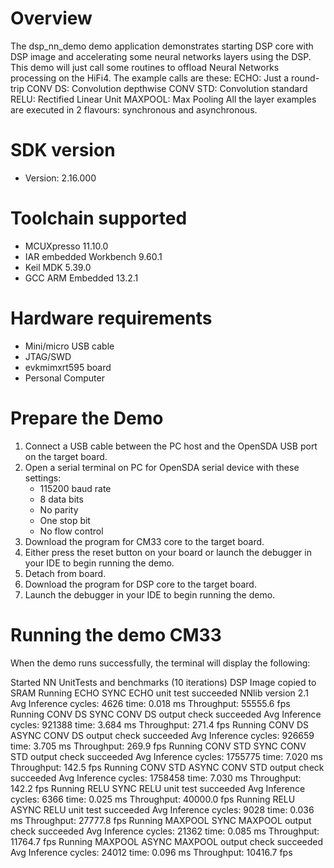 Overview
========

The dsp_nn_demo demo application demonstrates starting DSP core with DSP image and accelerating some neural networks layers using the DSP.
This demo will just call some routines to offload Neural Networks processing on the HiFi4. The example calls are these:
ECHO: Just a round-trip
CONV DS: Convolution depthwise
CONV STD: Convolution standard
RELU: Rectified Linear Unit
MAXPOOL: Max Pooling
All the layer examples are executed in 2 flavours: synchronous and asynchronous.


SDK version
===========
- Version: 2.16.000

Toolchain supported
===================
- MCUXpresso  11.10.0
- IAR embedded Workbench  9.60.1
- Keil MDK  5.39.0
- GCC ARM Embedded  13.2.1

Hardware requirements
=====================
- Mini/micro USB cable
- JTAG/SWD
- evkmimxrt595 board
- Personal Computer

Prepare the Demo
================
1.  Connect a USB cable between the PC host and the OpenSDA USB port on the target board.
2.  Open a serial terminal on PC for OpenSDA serial device with these settings:
    - 115200 baud rate
    - 8 data bits
    - No parity
    - One stop bit
    - No flow control
3.  Download the program for CM33 core to the target board.
4.  Either press the reset button on your board or launch the debugger in your IDE to begin running the demo.
5.  Detach from board.
6.  Download the program for DSP core to the target board.
7.  Launch the debugger in your IDE to begin running the demo.

Running the demo CM33
=====================
When the demo runs successfully, the terminal will display the following:

Started NN UnitTests and benchmarks (10 iterations)
DSP Image copied to SRAM
Running ECHO SYNC
ECHO unit test succeeded
NNlib version 2.1
Avg Inference cycles: 4626 time: 0.018 ms
Throughput: 55555.6 fps
Running CONV DS SYNC
CONV DS output check succeeded
Avg Inference cycles: 921388 time: 3.684 ms
Throughput: 271.4 fps
Running CONV DS ASYNC
CONV DS output check succeeded
Avg Inference cycles: 926659 time: 3.705 ms
Throughput: 269.9 fps
Running CONV STD SYNC
CONV STD output check succeeded
Avg Inference cycles: 1755775 time: 7.020 ms
Throughput: 142.5 fps
Running CONV STD ASYNC
CONV STD output check succeeded
Avg Inference cycles: 1758458 time: 7.030 ms
Throughput: 142.2 fps
Running RELU SYNC
RELU unit test succeeded
Avg Inference cycles: 6366 time: 0.025 ms
Throughput: 40000.0 fps
Running RELU ASYNC
RELU unit test succeeded
Avg Inference cycles: 9028 time: 0.036 ms
Throughput: 27777.8 fps
Running MAXPOOL SYNC
MAXPOOL output check succeeded
Avg Inference cycles: 21362 time: 0.085 ms
Throughput: 11764.7 fps
Running MAXPOOL ASYNC
MAXPOOL output check succeeded
Avg Inference cycles: 24012 time: 0.096 ms
Throughput: 10416.7 fps
